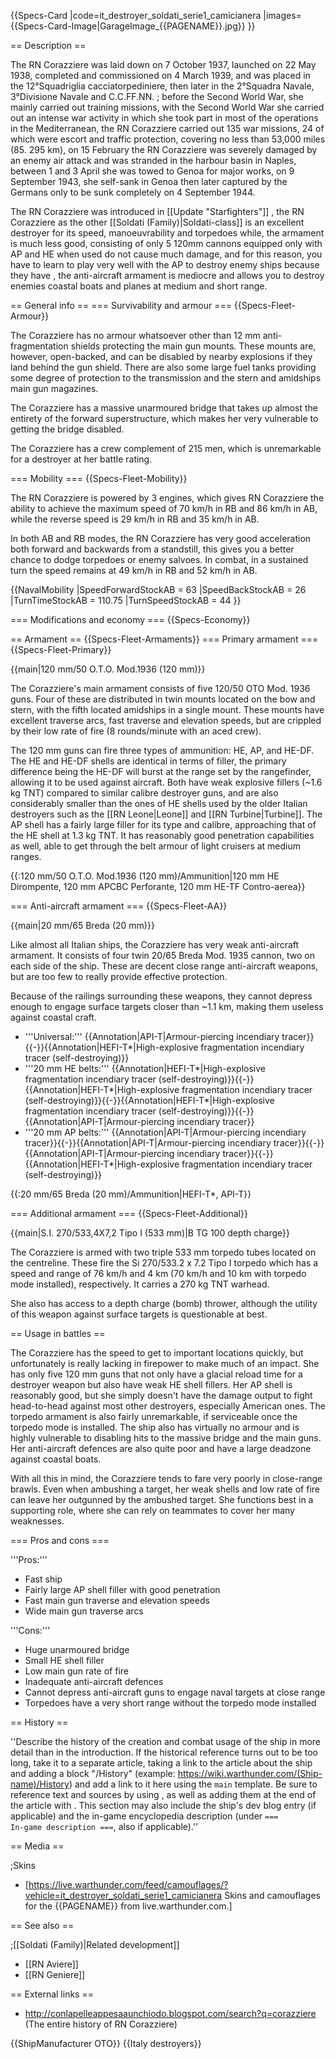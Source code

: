 {{Specs-Card
|code=it_destroyer_soldati_serie1_camicianera
|images={{Specs-Card-Image|GarageImage_{{PAGENAME}}.jpg}}
}}

== Description ==
<!-- ''In the first part of the description, cover the history of the ship's creation and military application. In the second part, tell the reader about using this ship in the game. Add a screenshot: if a beginner player has a hard time remembering vehicles by name, a picture will help them identify the ship in question.'' -->
The RN Corazziere was laid down on 7 October 1937, launched on 22 May 1938, completed and commissioned on 4 March 1939, and was placed in the 12°Squadriglia cacciatorpediniere, then later in the 2°Squadra Navale, 3°Divisione Navale and C.C.FF.NN. ; before the Second World War, she mainly carried out training missions, with the Second World War she carried out an intense war activity in which she took part in most of the operations in the Mediterranean, the RN Corazziere carried out 135 war missions, 24 of which were escort and traffic protection, covering no less than 53,000 miles (85. 295 km), on 15 February the RN Corazziere was severely damaged by an enemy air attack and was stranded in the harbour basin in Naples, between 1 and 3 April she was towed to Genoa for major works, on 9 September 1943, she self-sank in Genoa then later captured by the Germans only to be sunk completely on 4 September 1944.

The RN Corazziere was introduced in [[Update "Starfighters"]] , the RN Corazziere as the other [[Soldati (Family)|Soldati-class]] is an excellent destroyer for its speed, manoeuvrability and torpedoes while, the armament is much less good, consisting of only 5 120mm cannons equipped only with AP and HE when used do not cause much damage, and for this reason, you have to learn to play very well with the AP to destroy enemy ships because they have , the anti-aircraft armament is mediocre and allows you to destroy enemies coastal boats and planes at medium and short range.

== General info ==
=== Survivability and armour ===
{{Specs-Fleet-Armour}}
<!-- ''Talk about the vehicle's armour. Note the most well-defended and most vulnerable zones, e.g. the ammo magazine. Evaluate the composition of components and assemblies responsible for movement and manoeuvrability. Evaluate the survivability of the primary and secondary armaments separately. Don't forget to mention the size of the crew, which plays an important role in fleet mechanics. Save tips on preserving survivability for the "Usage in battles" section. If necessary, use a graphical template to show the most well-protected or most vulnerable points in the armour.'' -->
The Corazziere has no armour whatsoever other than 12 mm anti-fragmentation shields protecting the main gun mounts. These mounts are, however, open-backed, and can be disabled by nearby explosions if they land behind the gun shield. There are also some large fuel tanks providing some degree of protection to the transmission and the stern and amidships main gun magazines.

The Corazziere has a massive unarmoured bridge that takes up almost the entirety of the forward superstructure, which makes her very vulnerable to getting the bridge disabled.

The Corazziere has a crew complement of 215 men, which is unremarkable for a destroyer at her battle rating.

=== Mobility ===
{{Specs-Fleet-Mobility}}
<!-- ''Write about the ship's mobility. Evaluate its power and manoeuvrability, rudder rerouting speed, stopping speed at full tilt, with its maximum forward and reverse speed.'' -->
The RN Corazziere is powered by 3 engines, which gives RN Corazziere the ability to achieve the maximum speed of 70 km/h in RB and 86 km/h in AB, while the reverse speed is 29 km/h in RB and 35 km/h in AB.

In both AB and RB modes, the RN Corazziere has very good acceleration both forward and backwards from a standstill, this gives you a better chance to dodge torpedoes or enemy salvoes. In combat, in a sustained turn the speed remains at 49 km/h in RB and 52 km/h in AB.

{{NavalMobility
|SpeedForwardStockAB = 63
|SpeedBackStockAB = 26
|TurnTimeStockAB = 110.75
|TurnSpeedStockAB = 44
}}

=== Modifications and economy ===
{{Specs-Economy}}

== Armament ==
{{Specs-Fleet-Armaments}}
=== Primary armament ===
{{Specs-Fleet-Primary}}
<!-- ''Provide information about the characteristics of the primary armament. Evaluate their efficacy in battle based on their reload speed, ballistics and the capacity of their shells. Add a link to the main article about the weapon: <code><nowiki>{{main|Weapon name (calibre)}}</nowiki></code>. Broadly describe the ammunition available for the primary armament, and provide recommendations on how to use it and which ammunition to choose.'' -->
{{main|120 mm/50 O.T.O. Mod.1936 (120 mm)}}

The Corazziere's main armament consists of five 120/50 OTO Mod. 1936 guns. Four of these are distributed in twin mounts located on the bow and stern, with the fifth located amidships in a single mount. These mounts have excellent traverse arcs, fast traverse and elevation speeds, but are crippled by their low rate of fire (8 rounds/minute with an aced crew).

The 120 mm guns can fire three types of ammunition: HE, AP, and HE-DF. The HE and HE-DF shells are identical in terms of filler, the primary difference being the HE-DF will burst at the range set by the rangefinder, allowing it to be used against aircraft. Both have weak explosive fillers (~1.6 kg TNT) compared to similar calibre destroyer guns, and are also considerably smaller than the ones of HE shells used by the older Italian destroyers such as the [[RN Leone|Leone]] and [[RN Turbine|Turbine]]. The AP shell has a fairly large filler for its type and calibre, approaching that of the HE shell at 1.3 kg TNT. It has reasonably good penetration capabilities as well, able to get through the belt armour of light cruisers at medium ranges.

{{:120 mm/50 O.T.O. Mod.1936 (120 mm)/Ammunition|120 mm HE Dirompente, 120 mm APCBC Perforante, 120 mm HE-TF Contro-aerea}}

=== Anti-aircraft armament ===
{{Specs-Fleet-AA}}
<!-- ''An important part of the ship's armament responsible for air defence. Anti-aircraft armament is defined by the weapon chosen with the control <code>Select anti-aircraft weapons</code>. Talk about the ship's anti-air cannons and machine guns, the number of guns and their positions, their effective range, and about their overall effectiveness – including against surface targets. If there are no anti-aircraft armaments, remove this section.'' -->
{{main|20 mm/65 Breda (20 mm)}}

Like almost all Italian ships, the Corazziere has very weak anti-aircraft armament. It consists of four twin 20/65 Breda Mod. 1935 cannon, two on each side of the ship. These are decent close range anti-aircraft weapons, but are too few to really provide effective protection.

Because of the railings surrounding these weapons, they cannot depress enough to engage surface targets closer than ~1.1 km, making them useless against coastal craft.

* '''Universal:''' {{Annotation|API-T|Armour-piercing incendiary tracer}}{{-}}{{Annotation|HEFI-T*|High-explosive fragmentation incendiary tracer (self-destroying)}}
* '''20 mm HE belts:''' {{Annotation|HEFI-T*|High-explosive fragmentation incendiary tracer (self-destroying)}}{{-}}{{Annotation|HEFI-T*|High-explosive fragmentation incendiary tracer (self-destroying)}}{{-}}{{Annotation|HEFI-T*|High-explosive fragmentation incendiary tracer (self-destroying)}}{{-}}{{Annotation|API-T|Armour-piercing incendiary tracer}}
* '''20 mm AP belts:''' {{Annotation|API-T|Armour-piercing incendiary tracer}}{{-}}{{Annotation|API-T|Armour-piercing incendiary tracer}}{{-}}{{Annotation|API-T|Armour-piercing incendiary tracer}}{{-}}{{Annotation|HEFI-T*|High-explosive fragmentation incendiary tracer (self-destroying)}}

{{:20 mm/65 Breda (20 mm)/Ammunition|HEFI-T*, API-T}}

=== Additional armament ===
{{Specs-Fleet-Additional}}
<!-- ''Describe the available additional armaments of the ship: depth charges, mines, torpedoes. Talk about their positions, available ammunition and launch features such as dead zones of torpedoes. If there is no additional armament, remove this section.'' -->
{{main|S.I. 270/533,4X7,2 Tipo I (533 mm)|B TG 100 depth charge}}

The Corazziere is armed with two triple 533 mm torpedo tubes located on the centreline. These fire the Si 270/533.2 x 7.2 Tipo I torpedo which has a speed and range of 76 km/h and 4 km (70 km/h and 10 km with torpedo mode installed), respectively. It carries a 270 kg TNT warhead.

She also has access to a depth charge (bomb) thrower, although the utility of this weapon against surface targets is questionable at best.

== Usage in battles ==
<!-- ''Describe the technique of using this ship, the characteristics of her use in a team and tips on strategy. Abstain from writing an entire guide – don't try to provide a single point of view, but give the reader food for thought. Talk about the most dangerous opponents for this vehicle and provide recommendations on fighting them. If necessary, note the specifics of playing with this vehicle in various modes (AB, RB, SB).'' -->
The Corazziere has the speed to get to important locations quickly, but unfortunately is really lacking in firepower to make much of an impact. She has only five 120 mm guns that not only have a glacial reload time for a destroyer weapon but also have weak HE shell fillers. Her AP shell is reasonably good, but she simply doesn't have the damage output to fight head-to-head against most other destroyers, especially American ones. The torpedo armament is also fairly unremarkable, if serviceable once the torpedo mode is installed. The ship also has virtually no armour and is highly vulnerable to disabling hits to the massive bridge and the main guns. Her anti-aircraft defences are also quite poor and have a large deadzone against coastal boats.

With all this in mind, the Corazziere tends to fare very poorly in close-range brawls. Even when ambushing a target, her weak shells and low rate of fire can leave her outgunned by the ambushed target. She functions best in a supporting role, where she can rely on teammates to cover her many weaknesses.

=== Pros and cons ===
<!-- ''Summarise and briefly evaluate the vehicle in terms of its characteristics and combat effectiveness. Mark its pros and cons in the bulleted list. Try not to use more than 6 points for each of the characteristics. Avoid using categorical definitions such as "bad", "good" and the like - use substitutions with softer forms such as "inadequate" and "effective".'' -->

'''Pros:'''

* Fast ship
* Fairly large AP shell filler with good penetration
* Fast main gun traverse and elevation speeds
* Wide main gun traverse arcs

'''Cons:'''

* Huge unarmoured bridge
* Small HE shell filler
* Low main gun rate of fire
* Inadequate anti-aircraft defences
* Cannot depress anti-aircraft guns to engage naval targets at close range
* Torpedoes have a very short range without the torpedo mode installed

== History ==
<!-- ''Describe the history of the creation and combat usage of the ship in more detail than in the introduction. If the historical reference turns out to be too long, take it to a separate article, taking a link to the article about the ship and adding a block "/History" (example: <nowiki>https://wiki.warthunder.com/(Ship-name)/History</nowiki>) and add a link to it here using the <code>main</code> template. Be sure to reference text and sources by using <code><nowiki><ref></ref></nowiki></code>, as well as adding them at the end of the article with <code><nowiki><references /></nowiki></code>. This section may also include the ship's dev blog entry (if applicable) and the in-game encyclopedia description (under <code><nowiki>=== In-game description ===</nowiki></code>, also if applicable).'' -->
''Describe the history of the creation and combat usage of the ship in more detail than in the introduction. If the historical reference turns out to be too long, take it to a separate article, taking a link to the article about the ship and adding a block "/History" (example: <nowiki>https://wiki.warthunder.com/(Ship-name)/History</nowiki>) and add a link to it here using the <code>main</code> template. Be sure to reference text and sources by using <code><nowiki><ref></ref></nowiki></code>, as well as adding them at the end of the article with <code><nowiki><references /></nowiki></code>. This section may also include the ship's dev blog entry (if applicable) and the in-game encyclopedia description (under <code><nowiki>=== In-game description ===</nowiki></code>, also if applicable).''

== Media ==
<!-- ''Excellent additions to the article would be video guides, screenshots from the game, and photos.'' -->

;Skins

* [https://live.warthunder.com/feed/camouflages/?vehicle=it_destroyer_soldati_serie1_camicianera Skins and camouflages for the {{PAGENAME}} from live.warthunder.com.]

== See also ==
<!-- ''Links to articles on the War Thunder Wiki that you think will be useful for the reader, for example:''
* ''reference to the series of the ship;''
* ''links to approximate analogues of other nations and research trees.'' -->

;[[Soldati (Family)|Related development]]

* [[RN Aviere]]
* [[RN Geniere]]

== External links ==
<!-- ''Paste links to sources and external resources, such as:''
* ''topic on the official game forum;''
* ''other literature.'' -->

* http://conlapelleappesaaunchiodo.blogspot.com/search?q=corazziere (The entire history of RN Corazziere)

{{ShipManufacturer OTO}}
{{Italy destroyers}}